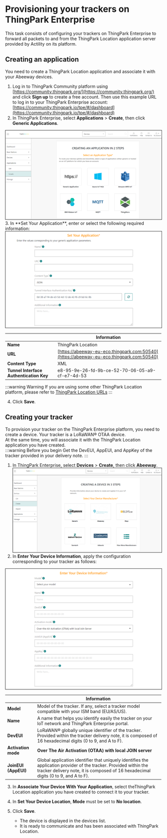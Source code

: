 # Provisioning your trackers on ThingPark Enterprise
This task consists of configuring your trackers on ThingPark Enterprise to forward all packets to and from the ThingPark Location application server provided by Actility on its platform.
## Creating an application
You need to create a ThingPark Location application and associate it with your Abeeway devices.

1. Log in to ThingPark Community platform using [https://community.thingpark.org/](https://community.thingpark.org/) and click **Sign up** to create a free account. Then use this example URL to log in to your ThingPark Enterprise account: [https://community.thingpark.io/tpe/#/dashboard](https://community.thingpark.io/tpe/#/dashboard)
2. In ThingPark Enterprise, select **Applications** > **Create**, then click **Generic Applications**.
<img src="./images/TPESelecGenericApp.png" border="1" />
3. In **Set Your Application**, enter or select the following required information:
<img src="./images/TPESetApp.png" border="1" />

|   | Information | 
| - | ----------- | 
| **Name** |  ThingPark Location | 
| **URL** | [https://abeeway-eu-eco.thingpark.com:50540](https://abeeway-eu-eco.thingpark.com:50540) | 
| **Content Type** |  XML | 
| **Tunnel Interface Authentication Key** |  e8-95-9e-26-fd-9b-ce-52-70-06-05-a9-cf-e7-4d-53 | 

:::warning Warning
If you are using some other ThingPark Location platform, please refer to [ThingPark Location URLs](../../troubleshooting-support/ThingParkLocationURLs)
:::

4. Click **Save**.

## Creating your tracker
To provision your tracker on the ThingPark Enterprise platform, you need to create a device. Your tracker is a LoRaWAN® OTAA device.<br/>
At the same time, you will associate it with the ThingPark Location application you have created.<br/>
:::warning Before you begin
 Get the DevEUI, AppEUI, and AppKey of the tracker provided in your delivery note.
:::

1. In ThingPark Enterprise, select **Devices** > **Create**, then click **Abeeway**.<br/><img src="./images/TPECreateDevice.png" border="1" />
2. In **Enter Your Device Information**, apply the configuration corresponding to your tracker as follows:
<img src="./images/TPECreateDevice_2.png" border="1" />

|  | Information | 
| - | ----------- | 
| **Model** |  Model of the tracker. If any, select a tracker model compatible with your ISM band (EU/AS/US). | 
| **Name** |  A name that helps you identify easily the tracker on your IoT network and ThingPark Enterprise portal. | 
| **DevEUI** |  LoRaWAN® globally unique identifier of the tracker. Provided within the tracker delivery note, it is composed of 16 hexadecimal digits (0 to 9, and A to F). | 
| **Activation mode** |  **Over The Air Activation (OTAA) with local JOIN server** | 
| **JoinEUI (AppEUI)** |  Global application identifier that uniquely identifies the application provider of the tracker. Provided within the tracker delivery note, it is composed of 16 hexadecimal digits (0 to 9, and A to F). | 
3. In **Associate Your Device With Your Application**, select theThingPark Location application you have created to connect it to your tracker.

4. In **Set Your Device Location**, **Mode** must be set to **No location**.
5. Click **Save**.

    * The device is displayed in the devices list.
    * It is ready to communicate and has been associated with ThingPark Location.
